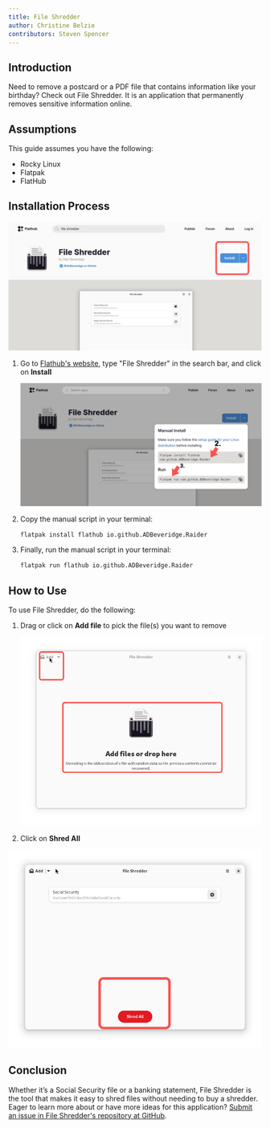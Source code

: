```yaml
---
title: File Shredder 
author: Christine Belzie
contributors: Steven Spencer 
---
```

 
## Introduction

Need to remove a postcard or a PDF file that contains information like your birthday? Check out File Shredder. It is an application that permanently removes sensitive information online.

## Assumptions

This guide assumes you have the following:

- Rocky Linux
- Flatpak
- FlatHub

## Installation Process

![Screenshot of the File Shredder app page on FlatHub, showing the blue install button being highlighted by a red rectangle](images/01_file-shredder.png)

1. Go to [Flathub's website](https://flathub.org), type "File Shredder" in the search bar, and click on **Install**

    ![manual install script and run script](images/file-shredder_install.png)

2. Copy the manual script in your terminal:

    ```bash
    flatpak install flathub io.github.ADBeveridge.Raider
    ```

3. Finally, run the manual script in your terminal:

    ```bash
    flatpak run flathub io.github.ADBeveridge.Raider
    ```

## How to Use

To use File Shredder, do the following:

1. Drag or click on **Add file** to pick the file(s) you want to remove

   ![Screenshot of the File Shredder homepage, showing the add drop-down menu and drop here button being highlighted by red rectangles](images/02_file-shredder.png)

2. Click on **Shred All**

 ![Screenshot of a file named Social Security appearing on top. At the bottom, there is a red button with the phrase Shred All written in white font and surrounded by a red rectangle](images/03_file-shredder.png)

## Conclusion

Whether it’s a Social Security file or a banking statement, File Shredder is the tool that makes it easy to shred files without needing to buy a shredder. Eager to learn more about or have more ideas for this application? [Submit an issue in File Shredder's repository at GitHub](https://github.com/ADBeveridge/raider/issues).
